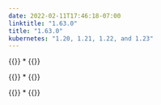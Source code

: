 ```yaml
---
date: 2022-02-11T17:46:18-07:00
linktitle: "1.63.0"
title: "1.63.0"
kubernetes: "1.20, 1.21, 1.22, and 1.23"
---
```


{{<features>}}
*
{{</features>}}

{{<changes>}}
*
{{</changes>}}

{{<fixes>}}
*
{{</fixes>}}
